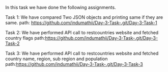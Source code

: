 In this task we have done the following assignments.

Task 1: We have compared Two JSON objects and printing same if they are same.
path: https://github.com/indumathii/Day-3-Task-.git/Day-3-Task-1

Task 2: We have performed API call to restcountries website and fetched country flags
path:https://github.com/indumathii/Day-3-Task-.git/Day-3-Task-2

Task 3: We have performed API call to restcountries website and fetched country name, region, sub region and population
path:https://github.com/indumathii/Day-3-Task-.git/Day-3-Task-3
